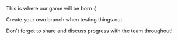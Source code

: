 This is where our game will be born :)

Create your own branch when testing things out. 

Don't forget to share and discuss progress with the team throughout!
